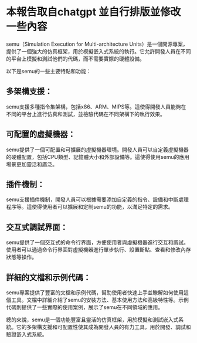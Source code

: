 # 本報告取自chatgpt 並自行排版並修改一些內容
semu（Simulation Execution for Multi-architecture Units）是一個開源專案，提供了一個強大的仿真框架，用於模擬嵌入式系統的執行。它允許開發人員在不同的平台上模擬和測試他們的代碼，而不需要實際的硬體設備。

以下是semu的一些主要特點和功能：

## 多架構支援：
semu支援多種指令集架構，包括x86、ARM、MIPS等。這使得開發人員能夠在不同的平台上進行仿真和測試，並檢驗代碼在不同架構下的執行效果。

## 可配置的虛擬機器：
semu提供了一個可配置和可擴展的虛擬機器環境。開發人員可以自定義虛擬機器的硬體配置，包括CPU類型、記憶體大小和外部設備等。這使得使用semu的應用場景更加靈活和廣泛。

## 插件機制：
semu支援插件機制，開發人員可以根據需要添加自定義的指令、設備和中斷處理程序等。這使得使用者可以擴展和定制semu的功能，以滿足特定的需求。

## 交互式調試界面：
semu提供了一個交互式的命令行界面，方便使用者與虛擬機器進行交互和調試。使用者可以通過命令行界面對虛擬機器進行單步執行、設置斷點、查看和修改內存狀態等操作。

## 詳細的文檔和示例代碼：
semu專案提供了豐富的文檔和示例代碼，幫助使用者快速上手並瞭解如何使用這個工具。文檔中詳細介紹了semu的安裝方法、基本使用方法和高級特性等。示例代碼則提供了一些實際的使用案例，展示了semu在不同領域的應用。

總的來說，semu是一個功能豐富且靈活的仿真框架，用於模擬和測試嵌入式系統。它的多架構支援和可配置性使其成為開發人員的有力工具，用於開發、調試和驗證嵌入式系統。